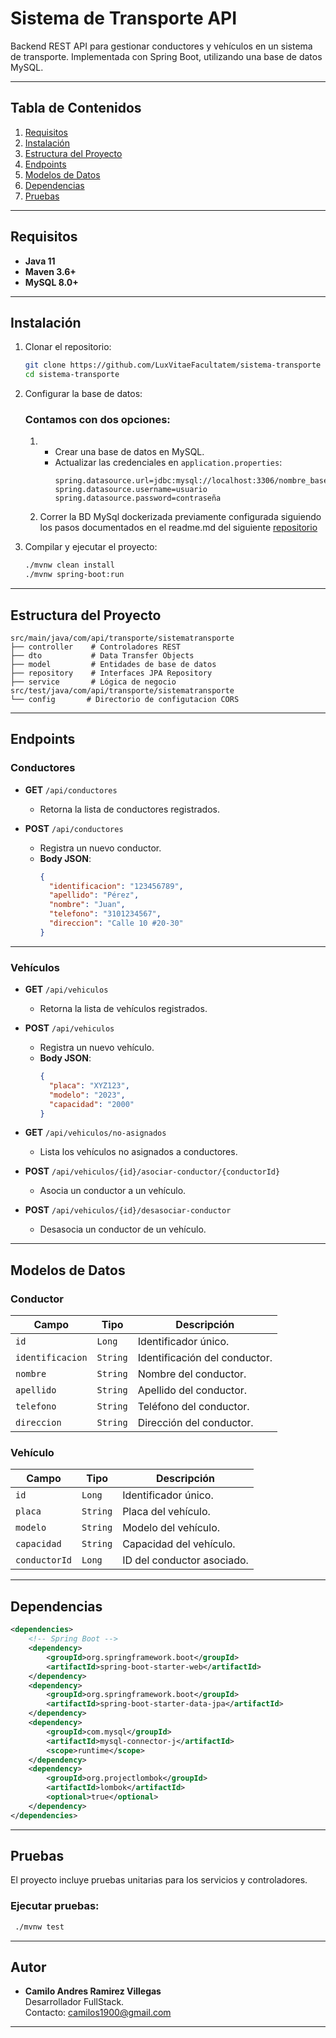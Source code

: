 # Sistema de Transporte API

Backend REST API para gestionar conductores y vehículos en un sistema de transporte. Implementada con Spring Boot, utilizando una base de datos MySQL.

---

## Tabla de Contenidos

1. [Requisitos](#requisitos)
2. [Instalación](#instalación)
3. [Estructura del Proyecto](#estructura-del-proyecto)
4. [Endpoints](#endpoints)
5. [Modelos de Datos](#modelos-de-datos)
6. [Dependencias](#dependencias)
7. [Pruebas](#pruebas)

---

## Requisitos

- **Java 11**
- **Maven 3.6+**
- **MySQL 8.0+**

---

## Instalación

1. Clonar el repositorio:
   ```bash
   git clone https://github.com/LuxVitaeFacultatem/sistema-transporte
   cd sistema-transporte
   ```

2. Configurar la base de datos:
    ### Contamos con dos opciones:
    1. - Crear una base de datos en MySQL.
       - Actualizar las credenciales en `application.properties`:
         ```properties
         spring.datasource.url=jdbc:mysql://localhost:3306/nombre_base_datos
         spring.datasource.username=usuario
         spring.datasource.password=contraseña
         ```
    2. Correr la BD MySql dockerizada previamente configurada siguiendo los pasos documentados en el readme.md del siguiente [repositorio](https://github.com/LuxVitaeFacultatem/DB)


3. Compilar y ejecutar el proyecto:
   ```bash
   ./mvnw clean install
   ./mvnw spring-boot:run
   ```

---

## Estructura del Proyecto

```
src/main/java/com/api/transporte/sistematransporte
├── controller    # Controladores REST
├── dto           # Data Transfer Objects
├── model         # Entidades de base de datos
├── repository    # Interfaces JPA Repository
├── service       # Lógica de negocio
src/test/java/com/api/transporte/sistematransporte
└── config       # Directorio de configutacion CORS
```

---

## Endpoints

### Conductores

- **GET** `/api/conductores`
    - Retorna la lista de conductores registrados.

- **POST** `/api/conductores`
    - Registra un nuevo conductor.
    - **Body JSON**:
      ```json
      {
        "identificacion": "123456789",
        "apellido": "Pérez",
        "nombre": "Juan",
        "telefono": "3101234567",
        "direccion": "Calle 10 #20-30"
      }
      ```

---

### Vehículos

- **GET** `/api/vehiculos`
    - Retorna la lista de vehículos registrados.

- **POST** `/api/vehiculos`
    - Registra un nuevo vehículo.
    - **Body JSON**:
      ```json
      {
        "placa": "XYZ123",
        "modelo": "2023",
        "capacidad": "2000"
      }
      ```

- **GET** `/api/vehiculos/no-asignados`
    - Lista los vehículos no asignados a conductores.

- **POST** `/api/vehiculos/{id}/asociar-conductor/{conductorId}`
    - Asocia un conductor a un vehículo.

- **POST** `/api/vehiculos/{id}/desasociar-conductor`
    - Desasocia un conductor de un vehículo.

---

## Modelos de Datos

### Conductor

| Campo          | Tipo     | Descripción                     |
|----------------|----------|---------------------------------|
| `id`           | `Long`   | Identificador único.           |
| `identificacion` | `String` | Identificación del conductor. |
| `nombre`       | `String` | Nombre del conductor.          |
| `apellido`     | `String` | Apellido del conductor.        |
| `telefono`     | `String` | Teléfono del conductor.        |
| `direccion`    | `String` | Dirección del conductor.       |

### Vehículo

| Campo          | Tipo     | Descripción                     |
|----------------|----------|---------------------------------|
| `id`           | `Long`   | Identificador único.           |
| `placa`        | `String` | Placa del vehículo.            |
| `modelo`       | `String` | Modelo del vehículo.           |
| `capacidad`    | `String` | Capacidad del vehículo.        |
| `conductorId`  | `Long`   | ID del conductor asociado.     |

---

## Dependencias

```xml
<dependencies>
    <!-- Spring Boot -->
    <dependency>
        <groupId>org.springframework.boot</groupId>
        <artifactId>spring-boot-starter-web</artifactId>
    </dependency>
    <dependency>
        <groupId>org.springframework.boot</groupId>
        <artifactId>spring-boot-starter-data-jpa</artifactId>
    </dependency>
    <dependency>
        <groupId>com.mysql</groupId>
        <artifactId>mysql-connector-j</artifactId>
        <scope>runtime</scope>
    </dependency>
    <dependency>
        <groupId>org.projectlombok</groupId>
        <artifactId>lombok</artifactId>
        <optional>true</optional>
    </dependency>
</dependencies>
```

---

## Pruebas

El proyecto incluye pruebas unitarias para los servicios y controladores.

### Ejecutar pruebas:

```bash
 ./mvnw test   
```

---

## Autor

- **Camilo Andres Ramirez Villegas**  
  Desarrollador FullStack.  
  Contacto: [camilos1900@gmail.com](mailto:camilos1900@gmail.com)

---